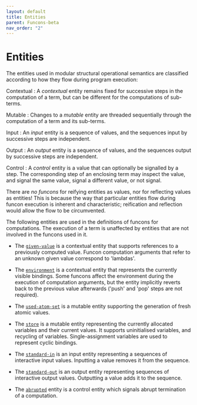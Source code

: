 ```yaml
---
layout: default
title: Entities
parent: Funcons-beta
nav_order: "2"
---
```


Entities
========

The entities used in modular structural operational semantics are classified according to how they flow during program execution:

Contextual
: A *contextual* entity remains fixed for successive steps in the computation of a term, but can be different for the computations of sub-terms.

Mutable
: Changes to a *mutable* entity are threaded sequentially through the computation of a term and its sub-terms.

Input
: An *input* entity is a sequence of values, and the sequences input by successive steps are independent.

Output
: An *output* entity is a sequence of values, and the sequences output by successive steps are independent.

Control
: A *control* entity is a value that can optionally be signalled by a step. The corresponding step of an enclosing term may inspect the value, and signal the same value, signal a different value, or not signal.

There are *no funcons* for reifying entities as values, nor for reflecting values as entities! 
This is because the way that particular entities flow during funcon execution is inherent and characteristic; reification and reflection would allow the flow to be circumvented.

The following entities are used in the definitions of funcons for computations. The execution of a term is unaffected by entities that are not involved in the funcons used in it.

- The  [`given-value`] is a contextual entity that supports references to a previously computed value. 
  Funcon computation arguments that refer to an unknown given value correspond to 'lambdas'.
  
- The [`environment`] is a contextual entity that represents the currently visible bindings.
  Some funcons affect the environment during the execution of computation arguments, but the entity implicitly reverts back to the previous value afterwards ('push' and 'pop' steps are not required).
  
- The [`used-atom-set`] is a mutable entity supporting the generation of fresh atomic values.

- The [`store`] is a mutable entity representing the currently allocated variables and their current values.
  It supports uninitialised variables, and recycling of variables.
  Single-assignment variables are used to represent cyclic bindings.

- The [`standard-in`] is an input entity representing a sequences of interactive input values.
  Inputting a value removes it from the sequence.

- The [`standard-out`] is an output entity representing sequences of interactive output values.
  Outputting a value adds it to the sequence.

- The [`abrupted`] entity is a control entity which signals abrupt termination of a computation.

[`given-value`]:   ../Computations/Normal/Giving/index.html#Name_given-value
[`environment`]:   ../Computations/Normal/Binding/index.html#Name_environment
[`used-atom-set`]: ../Computations/Normal/Generating/index.html#Name_used-atom-set
[`store`]:         ../Computations/Normal/Storing/index.html#Name_store
[`standard-in`]:   ../Computations/Normal/Interacting/index.html#Name_standard-in
[`standard-out`]:  ../Computations/Normal/Interacting/index.html#Name_standard-out
[`abrupted`]:      ../Computations/Abnormal/Abrupting/index.html#Name_abrupted
